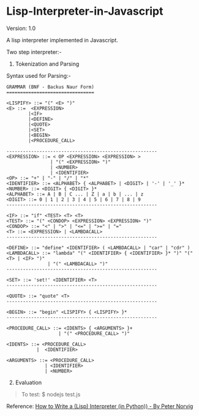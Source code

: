 # Lisp-Interpreter-in-Javascript
Version: 1.0

A lisp interpreter implemented in Javascript. 

Two step interpreter:-
  1. Tokenization and Parsing
  
  Syntax used for Parsing:-
  
    GRAMMAR (BNF - Backus Naur Form)
  	================================
  
  	<LISPIFY> ::= "(" <E> ")"
  	<E> ::=  <EXPRESSION>
  			|<IF>
  			|<DEFINE>
  			|<QUOTE>
  			|<SET>
  			|<BEGIN>
  			|<PROCEDURE_CALL>
  
  	-------------------------------------------------------
  	<EXPRESSION> ::= < OP <EXPRESSION> <EXPRESSION> >
  					| "(" <EXPRESSION> ")"
  					| <NUMBER>
  					| <IDENTIFIER>
  	<OP> ::= "+" | "-" | "/" | "*"
  	<IDENTIFIER> ::= <ALPHABET> { <ALPHABET> | <DIGIT> | '-' | '_' }* 
  	<NUMBER> ::= <DIGIT> { <DIGIT> }*
  	<ALPHABET> ::= A | B | C ... | Z | a | b | ... | z
  	<DIGIT> ::= 0 | 1 | 2 | 3 | 4 | 5 | 6 | 7 | 8 | 9
  	-------------------------------------------------------
  
  	<IF> ::= "if" <TEST> <T> <T>
  	<TEST> ::= "(" <CONDOP> <EXPRESSION> <EXPRESSION> ")"
  	<CONDOP> ::= "<" | ">" | "<=" | ">=" | "="
  	<T> ::= <EXPRESSION> | <LAMBDACALL>
  	-------------------------------------------------------
  
  	<DEFINE> ::= "define" <IDENTIFIER> ( <LAMBDACALL> | "car" | "cdr" )
  	<LAMBDACALL> ::= "lambda" "(" <IDENTIFIER> { <IDENTIFIER> }* ")" "(" <T> | <IF> ")"
  				   | "(" <LAMBDACALL> ")"
  	-------------------------------------------------------
  
  	<SET> ::= 'set!' <IDENTIFIER> <T>
  	-------------------------------------------------------
  
  	<QUOTE> ::= "quote" <T>
  	-------------------------------------------------------
  
  	<BEGIN> ::= "begin" <LISPIFY> { <LISPIFY> }*
  	-------------------------------------------------------
  
  	<PROCEDURE_CALL> ::= <IDENTS> { <ARGUMENTS> }+	
  			           | "(" <PROCEDURE_CALL> ")"
  
  	<IDENTS> ::= <PROCEDURE_CALL> 
  		       |  <IDENTIFIER> 
  
  	<ARGUMENTS> ::= <PROCEDURE_CALL> 
  		          | <IDENTIFIER> 
  	              | <NUMBER>

  2. Evaluation


>To test: $ nodejs test.js

Reference: [How to Write a (Lisp) Interpreter (in Python)) - By Peter Norvig](http://norvig.com/lispy.html)
